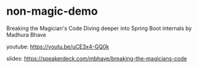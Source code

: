 # non-magic-demo

Breaking the Magician's Code Diving deeper into Spring Boot internals by Madhura Bhave


youtube:
https://youtu.be/uCE3x4-GQ0k

slides:
https://speakerdeck.com/mbhave/breaking-the-magicians-code
